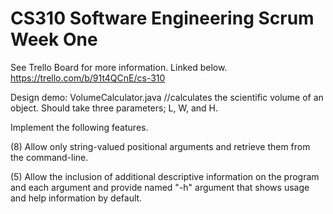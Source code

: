 # CS310 Software Engineering Scrum Week One

See Trello Board for more information. Linked below.
https://trello.com/b/91t4QCnE/cs-310 

Design demo:  VolumeCalculator.java //calculates the scientific volume of an object. Should take three parameters; L, W, and H.

Implement the following features.

(8) Allow only string-valued positional arguments and retrieve them from the command-line.

(5) Allow the inclusion of additional descriptive information on the program and each argument and provide named "-h" argument that shows usage and help information by default.

